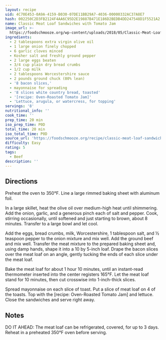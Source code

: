 ```yaml
---
layout: recipe
uid: 4C70E453-0A9A-4159-B030-07DE11BB29A7-4036-00000332AC37A8E7
hash: 002250C2D3FB2124F4AA6C95D2E19887B471E186D2BEDB4DD247548D1F5521A2
name: Classic Meat Loaf Sandwiches with Tomato Jam
image_url: >-
  https://foodschmooze.org/wp-content/uploads/2018/05/Classic-Meat-Loaf-Sandwiches-with-Tomato-Jam_recipe_c-David-Malosh-600x567.jpg
ingredients:
  - 2 tablespoons extra virgin olive oil
  - 1 large onion finely chopped
  - 6 garlic cloves minced
  - Kosher salt and freshly ground pepper
  - 2 large eggs beaten
  - 3/4 cup plain dry bread crumbs
  - 1/2 cup milk
  - 2 tablespoons Worcestershire sauce
  - 2 pounds ground chuck (80% lean)
  - '8 bacon slices,'
  - mayonnaise for spreading
  - '8 slices white country bread, toasted'
  - '[recipe: Oven-Roasted Tomato Jam]'
  - 'Lettuce, arugula, or watercress, for topping'
servings: '8'
nutritional_info: ''
cook_time: ''
prep_time: 20 min
iso_prep_time: P0D
total_time: 20 min
iso_total_time: P0D
source_url: 'https://foodschmooze.org/recipe/classic-meat-loaf-sandwiches-with-tomato-jam/'
difficulty: Easy
rating: 5
tags:
  - Beef
description: ''
---
```

## Directions

Preheat the oven to 350°F. Line a large rimmed baking sheet with aluminum foil.

In a large skillet, heat the olive oil over medium-high heat until shimmering. Add the onion, garlic, and a generous pinch each of salt and pepper. Cook, stirring occasionally, until softened and just starting to brown, about 8 minutes. Transfer to a large bowl and let cool.

Add the eggs, bread crumbs, milk, Worcestershire, 1 tablespoon salt, and ½ teaspoon pepper to the onion mixture and mix well. Add the ground beef and mix well. Transfer the meat mixture to the prepared baking sheet and, using damp hands, shape it into a 10 by 5-inch loaf. Drape the bacon slices over the meat loaf on an angle, gently tucking the ends of each slice under the meat loaf.

Bake the meat loaf for about 1 hour 10 minutes, until an instant-read thermometer inserted into the center registers 165°F. Let the meat loaf stand for 10 minutes, then cut crosswise into 1-inch-thick slices.

Spread mayonnaise on each slice of toast. Put a slice of meat loaf on 4 of the toasts. Top with the [recipe: Oven-Roasted Tomato Jam] and lettuce. Close the sandwiches and serve right away.
## Notes

DO IT AHEAD: The meat loaf can be refrigerated, covered, for up to 3 days. Reheat in a preheated 350°F oven before serving.
